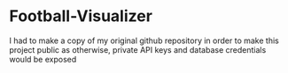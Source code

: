 # Football-Visualizer

I had to make a copy of my original github repository in order to make this project public as otherwise, private API keys and database credentials would be exposed

